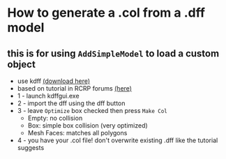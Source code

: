 # How to generate a .col from a .dff model

## this is for using `AddSimpleModel` to load a custom object

* use kdff [(download here)](sampobj/kdffgui.zip)
* based on tutorial in RCRP forums [(here)](https://forum.redcountyrp.com/threads/adding-collisions-and-vertex-colors-to-models-using-kdff.199930/)
* 1 - launch kdffgui.exe
* 2 - import the dff using the dff button
* 3 - leave `Optimize` box checked then press `Make Col`
    * Empty: no collision
    * Box: simple box collision (very optimized)
    * Mesh Faces: matches all polygons
* 4 - you have your .col file! don't overwrite existing .dff like the tutorial suggests